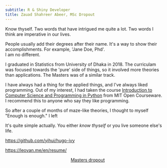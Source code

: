 ```yaml
---
subtitle: R & Shiny Developer
title: Zauad Shahreer Abeer, MSc Dropout
---
```


<p class = "first">Know thyself. Two words that have intrigued me quite a lot.
Two words I think are imperative in our lives.</p>  


People usually add their degrees after their name. It's a way to show
their accomplishments. For example, 'Jane Doe, Phd'.  
I am no different.  

I graduated in Statistics from University of Dhaka in 2018. The curriculam was
focused towards the 'pure' side of things, so it involved more theories than applications.
The Masters was of a similar track.   


I have always had a thing for the applied things, and I've always liked programming.
Out of my interest, I had taken the course <a href="https://ocw.mit.edu/courses/electrical-engineering-and-computer-science/6-0001-introduction-to-computer-science-and-programming-in-python-fall-2016/" class="a-body">Introduction to Computer Science and Programming in Python</a> from MIT Open Courseware. I recommend this to anyone who
say they like programming.

So after a couple of months of maze-like theories, I thought to myself
"Enough is enough." I left

It's quite simple actually. You either *know thyself* or you live someone else's
life.


https://github.com/yihui/hugo-ivy

https://leovan.me/en/resume/

<div style = "text-align-last: center;">
  <ul style = "list-style: none;">
    <li><a href = "/about" style = "border-bottom: none;"><i class="fa fa-graduation-cap"></i> Masters dropout </a></li>
  </ul>

